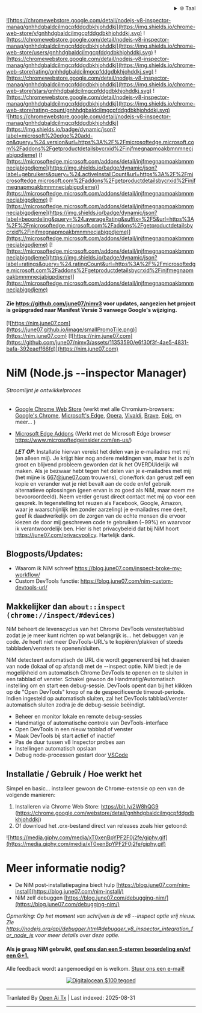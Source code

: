 
<div align="right">
  <details>
    <summary >🌐 Taal</summary>
    <div>
      <div align="center">
        <a href="https://openaitx.github.io/view.html?user=june07&project=NiM&lang=en">Engels</a>
        | <a href="https://openaitx.github.io/view.html?user=june07&project=NiM&lang=zh-CN">简体中文</a>
        | <a href="https://openaitx.github.io/view.html?user=june07&project=NiM&lang=zh-TW">繁體中文</a>
        | <a href="https://openaitx.github.io/view.html?user=june07&project=NiM&lang=ja">Japans</a>
        | <a href="https://openaitx.github.io/view.html?user=june07&project=NiM&lang=ko">Koreaans</a>
        | <a href="https://openaitx.github.io/view.html?user=june07&project=NiM&lang=hi">Hindi</a>
        | <a href="https://openaitx.github.io/view.html?user=june07&project=NiM&lang=th">Thais</a>
        | <a href="https://openaitx.github.io/view.html?user=june07&project=NiM&lang=fr">Frans</a>
        | <a href="https://openaitx.github.io/view.html?user=june07&project=NiM&lang=de">Duits</a>
        | <a href="https://openaitx.github.io/view.html?user=june07&project=NiM&lang=es">Spaans</a>
        | <a href="https://openaitx.github.io/view.html?user=june07&project=NiM&lang=it">Italiaans</a>
        | <a href="https://openaitx.github.io/view.html?user=june07&project=NiM&lang=ru">Russisch</a>
        | <a href="https://openaitx.github.io/view.html?user=june07&project=NiM&lang=pt">Portugees</a>
        | <a href="https://openaitx.github.io/view.html?user=june07&project=NiM&lang=nl">Nederlands</a>
        | <a href="https://openaitx.github.io/view.html?user=june07&project=NiM&lang=pl">Pools</a>
        | <a href="https://openaitx.github.io/view.html?user=june07&project=NiM&lang=ar">Arabisch</a>
        | <a href="https://openaitx.github.io/view.html?user=june07&project=NiM&lang=fa">Perzisch</a>
        | <a href="https://openaitx.github.io/view.html?user=june07&project=NiM&lang=tr">Turks</a>
        | <a href="https://openaitx.github.io/view.html?user=june07&project=NiM&lang=vi">Vietnamees</a>
        | <a href="https://openaitx.github.io/view.html?user=june07&project=NiM&lang=id">Indonesisch</a>
        | <a href="https://openaitx.github.io/view.html?user=june07&project=NiM&lang=as">অসমীয়া</
      </div>
    </div>
  </details>
</div>

![https://chromewebstore.google.com/detail/nodejs-v8-inspector-manag/gnhhdgbaldcilmgcpfddgdbkhjohddkj](https://img.shields.io/chrome-web-store/v/gnhhdgbaldcilmgcpfddgdbkhjohddkj.svg)
![https://chromewebstore.google.com/detail/nodejs-v8-inspector-manag/gnhhdgbaldcilmgcpfddgdbkhjohddkj](https://img.shields.io/chrome-web-store/users/gnhhdgbaldcilmgcpfddgdbkhjohddkj.svg)
![https://chromewebstore.google.com/detail/nodejs-v8-inspector-manag/gnhhdgbaldcilmgcpfddgdbkhjohddkj](https://img.shields.io/chrome-web-store/rating/gnhhdgbaldcilmgcpfddgdbkhjohddkj.svg)
![https://chromewebstore.google.com/detail/nodejs-v8-inspector-manag/gnhhdgbaldcilmgcpfddgdbkhjohddkj](https://img.shields.io/chrome-web-store/stars/gnhhdgbaldcilmgcpfddgdbkhjohddkj.svg)
![https://chromewebstore.google.com/detail/nodejs-v8-inspector-manag/gnhhdgbaldcilmgcpfddgdbkhjohddkj](https://img.shields.io/chrome-web-store/rating-count/gnhhdgbaldcilmgcpfddgdbkhjohddkj.svg)<br>
![https://chromewebstore.google.com/detail/nodejs-v8-inspector-manag/gnhhdgbaldcilmgcpfddgdbkhjohddkj](https://img.shields.io/badge/dynamic/json?label=microsoft%20edge%20add-on&query=%24.version&url=https%3A%2F%2Fmicrosoftedge.microsoft.com%2Faddons%2Fgetproductdetailsbycrxid%2Finjfmegnapmoakbmnmnecjabigpdjeme)
[![https://microsoftedge.microsoft.com/addons/detail/injfmegnapmoakbmnmnecjabigpdjeme](https://img.shields.io/badge/dynamic/json?label=gebruikers&query=%24.activeInstallCount&url=https%3A%2F%2Fmicrosoftedge.microsoft.com%2Faddons%2Fgetproductdetailsbycrxid%2Finjfmegnapmoakbmnmnecjabigpdjeme)](https://microsoftedge.microsoft.com/addons/detail/injfmegnapmoakbmnmnecjabigpdjeme)
[![https://microsoftedge.microsoft.com/addons/detail/injfmegnapmoakbmnmnecjabigpdjeme](https://img.shields.io/badge/dynamic/json?label=beoordeling&query=%24.averageRating&suffix=%2F5&url=https%3A%2F%2Fmicrosoftedge.microsoft.com%2Faddons%2Fgetproductdetailsbycrxid%2Finjfmegnapmoakbmnmnecjabigpdjeme)](https://microsoftedge.microsoft.com/addons/detail/injfmegnapmoakbmnmnecjabigpdjeme)
[![https://microsoftedge.microsoft.com/addons/detail/injfmegnapmoakbmnmnecjabigpdjeme](https://img.shields.io/badge/dynamic/json?label=ratings&query=%24.ratingCount&url=https%3A%2F%2Fmicrosoftedge.microsoft.com%2Faddons%2Fgetproductdetailsbycrxid%2Finjfmegnapmoakbmnmnecjabigpdjeme)](https://microsoftedge.microsoft.com/addons/detail/injfmegnapmoakbmnmnecjabigpdjeme)

<!--De beoordelingsbadges werken momenteel niet door [dit](https://github.com/badges/shields/issues/5475) en [dit](https://github.com/pandawing/node-chrome-web-store-item-property/issues/275#issuecomment-687801815).-->

#### Zie https://github.com/june07/nimv3 voor updates, aangezien het project is geüpgraded naar Manifest Versie 3 vanwege Google's wijziging.

[![https://nim.june07.com](https://june07.github.io/image/smallPromoTile.png)](https://nim.june07.com) [![https://nim.june07.com](https://github.com/june07/nimv3/assets/11353590/e6f30f3f-4ae5-4831-bafa-392eaeff66fd)](https://nim.june07.com)

# NiM (Node.js --inspector Manager)
###### Stroomlijnt je ontwikkelproces

* [Google Chrome Web Store]([http://bit.ly/2W8hQG9](https://chromewebstore.google.com/detail/nodejs-v8-inspector-manag/gnhhdgbaldcilmgcpfddgdbkhjohddkj?utm_source=github&utm_medium=readme&utm_campaign=nim&utm_content=1)) (werkt met alle Chromium-browsers: [Google's Chrome](https://www.google.com/chrome/), [Microsoft's Edge](https://www.microsoftedgeinsider.com/en-us/, ), [Opera](https://www.opera.com/), [Vivaldi](https://vivaldi.com/), [Brave](https://brave.com/), [Epic](https://www.epicbrowser.com/), en meer...  )
* [Microsoft Edge Addons](https://microsoftedge.microsoft.com/addons/detail/injfmegnapmoakbmnmnecjabigpdjeme) (Werkt met de Microsoft Edge browser https://www.microsoftedgeinsider.com/en-us/) 

    ***LET OP***: Installatie hiervan vereist het delen van je e-mailadres met mij (en alleen mij). Je krijgt hier nog andere meldingen van, maar het is zo'n groot en blijvend probleem geworden dat ik het OVERDUidelijk wil maken. Als je bezwaar hebt tegen het delen van je e-mailadres met mij (het mijne is 667@june07.com trouwens), clone/fork dan gerust zelf een kopie en verander wat je niet bevalt aan de code en/of gebruik alternatieve oplossingen (geen ervan is zo goed als NiM, maar noem me bevooroordeeld). Neem verder gerust direct contact met mij op voor een gesprek. In tegenstelling tot reuzen als Facebook, Google, Amazon, waar je waarschijnlijk (en zonder aarzeling) je e-mailadres mee deelt, geef ik daadwerkelijk om de zorgen van de echte mensen die ervoor kiezen de door mij geschreven code te gebruiken (~99%) en waarvoor ik verantwoordelijk ben. Hier is het privacybeleid dat bij NiM hoort https://june07.com/privacypolicy. Hartelijk dank.

## Blogposts/Updates:
* Waarom ik NiM schreef https://blog.june07.com/inspect-broke-my-workflow/
* Custom DevTools functie: https://blog.june07.com/nim-custom-devtools-url/
## Makkelijker dan `about::inspect (chrome://inspect/#devices)`

NiM beheert de levenscyclus van het Chrome DevTools venster/tabblad zodat je je meer kunt richten op wat belangrijk is... het debuggen van je code. Je hoeft niet meer DevTools-URL's te kopiëren/plakken of steeds tabbladen/vensters te openen/sluiten.

NiM detecteert automatisch de URL die wordt gegenereerd bij het draaien van node (lokaal of op afstand) met de --inspect optie. NiM biedt je de mogelijkheid om automatisch Chrome DevTools te openen en te sluiten in een tabblad of venster. Schakel gewoon de Handmatig/Automatisch instelling om en start een debug-sessie. DevTools opent dan bij het klikken op de "Open DevTools" knop of na de gespecificeerde timeout-periode. Indien ingesteld op automatisch sluiten, zal het DevTools tabblad/venster automatisch sluiten zodra je de debug-sessie beëindigt.
 
 * Beheer en monitor lokale en remote debug-sessies
 * Handmatige of automatische controle van DevTools-interface
 * Open DevTools in een nieuw tabblad of venster
 * Maak DevTools bij start actief of inactief
 * Pas de duur tussen v8 Inspector probes aan
 * Instellingen automatisch opslaan
 * Debug node-processen gestart door [VSCode](https://imgur.com/download/PRMn9md)


## Installatie / Gebruik / Hoe werkt het

Simpel en basic... installeer gewoon de Chrome-extensie op een van de volgende manieren:

1. Installeren via Chrome Web Store:
    https://bit.ly/2W8hQG9 (https://chrome.google.com/webstore/detail/gnhhdgbaldcilmgcpfddgdbkhjohddkj)
2. Of download het .crx-bestand direct van releases zoals hier getoond:

![https://media.giphy.com/media/xT0xenBpYPF2F0j2fe/giphy.gif](https://media.giphy.com/media/xT0xenBpYPF2F0j2fe/giphy.gif)



# Meer informatie nodig?
* De NiM post-installatiepagina biedt hulp [https://blog.june07.com/nim-install](https://blog.june07.com/nim-install/)
* NiM zelf debuggen [https://blog.june07.com/debugging-nim/](https://blog.june07.com/debugging-nim/)

*Opmerking: Op het moment van schrijven is de v8 --inspect optie vrij nieuw. Zie https://nodejs.org/api/debugger.html#debugger_v8_inspector_integration_for_node_js voor meer details over deze optie.*
#### Als je graag NiM gebruikt, [geef ons dan een 5-sterren beoordeling en/of een G+1.](https://chrome.google.com/webstore/detail/nim-node-inspector-manage/gnhhdgbaldcilmgcpfddgdbkhjohddkj/reviewshttps://chrome.google.com/webstore/detail/nim-node-inspector-manage/gnhhdgbaldcilmgcpfddgdbkhjohddkj/reviews)

Alle feedback wordt aangemoedigd en is welkom.  [Stuur ons een e-mail!](https://raw.githubusercontent.com/june07/NiM/master/mailto:667@june07.com)

<!--
[![IPv4 Lease](https://june07.github.io/image/EVERYTHING.jpg)](https://june07.com/blog/ipv4/?utm_source=NiM&utm_medium=options%20page&utm_campaign=ipv4&utm_content=2)
-->

<div style="display:flex; justify-content:center;">
  <a href="https://m.do.co/c/fe4184318b19" target="_blank" rel="noopener"><IMG border="0" alt="Digitalocean $100 tegoed" src="https://june07.github.io/image/digitalocean-credit.png"></a>
</div>


---

Tranlated By [Open Ai Tx](https://github.com/OpenAiTx/OpenAiTx) | Last indexed: 2025-08-31

---